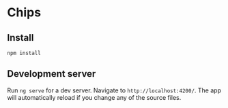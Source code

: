 # Chips

## Install

`npm install`

## Development server

Run `ng serve` for a dev server. Navigate to `http://localhost:4200/`. The app will automatically reload if you change any of the source files.

